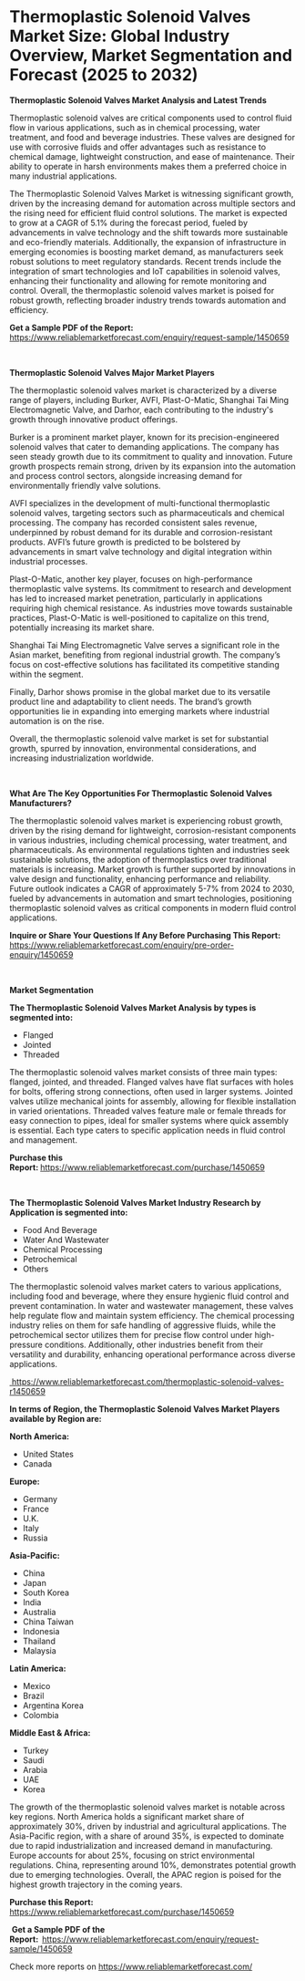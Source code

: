 <p><h1>Thermoplastic Solenoid Valves Market Size: Global Industry Overview, Market Segmentation and Forecast (2025 to 2032)</h1></p><p><strong>Thermoplastic Solenoid Valves Market Analysis and Latest Trends</strong></p>
<p><p>Thermoplastic solenoid valves are critical components used to control fluid flow in various applications, such as in chemical processing, water treatment, and food and beverage industries. These valves are designed for use with corrosive fluids and offer advantages such as resistance to chemical damage, lightweight construction, and ease of maintenance. Their ability to operate in harsh environments makes them a preferred choice in many industrial applications.</p><p>The Thermoplastic Solenoid Valves Market is witnessing significant growth, driven by the increasing demand for automation across multiple sectors and the rising need for efficient fluid control solutions. The market is expected to grow at a CAGR of 5.1% during the forecast period, fueled by advancements in valve technology and the shift towards more sustainable and eco-friendly materials. Additionally, the expansion of infrastructure in emerging economies is boosting market demand, as manufacturers seek robust solutions to meet regulatory standards. Recent trends include the integration of smart technologies and IoT capabilities in solenoid valves, enhancing their functionality and allowing for remote monitoring and control. Overall, the thermoplastic solenoid valves market is poised for robust growth, reflecting broader industry trends towards automation and efficiency.</p></p>
<p><strong>Get a Sample PDF of the Report:&nbsp;</strong> <a href="https://www.reliablemarketforecast.com/enquiry/request-sample/1450659?utm_campaign=1789&utm_medium=2&utm_source=Github&utm_content=ia&utm_term=11042025&utm_id=thermoplastic-solenoid-valves">https://www.reliablemarketforecast.com/enquiry/request-sample/1450659</a></p>
<p>&nbsp;</p>
<p><strong>Thermoplastic Solenoid Valves Major Market Players</strong></p>
<p><p>The thermoplastic solenoid valves market is characterized by a diverse range of players, including Burker, AVFI, Plast-O-Matic, Shanghai Tai Ming Electromagnetic Valve, and Darhor, each contributing to the industry's growth through innovative product offerings.</p><p>Burker is a prominent market player, known for its precision-engineered solenoid valves that cater to demanding applications. The company has seen steady growth due to its commitment to quality and innovation. Future growth prospects remain strong, driven by its expansion into the automation and process control sectors, alongside increasing demand for environmentally friendly valve solutions.</p><p>AVFI specializes in the development of multi-functional thermoplastic solenoid valves, targeting sectors such as pharmaceuticals and chemical processing. The company has recorded consistent sales revenue, underpinned by robust demand for its durable and corrosion-resistant products. AVFI’s future growth is predicted to be bolstered by advancements in smart valve technology and digital integration within industrial processes.</p><p>Plast-O-Matic, another key player, focuses on high-performance thermoplastic valve systems. Its commitment to research and development has led to increased market penetration, particularly in applications requiring high chemical resistance. As industries move towards sustainable practices, Plast-O-Matic is well-positioned to capitalize on this trend, potentially increasing its market share.</p><p>Shanghai Tai Ming Electromagnetic Valve serves a significant role in the Asian market, benefiting from regional industrial growth. The company’s focus on cost-effective solutions has facilitated its competitive standing within the segment. </p><p>Finally, Darhor shows promise in the global market due to its versatile product line and adaptability to client needs. The brand’s growth opportunities lie in expanding into emerging markets where industrial automation is on the rise.</p><p>Overall, the thermoplastic solenoid valve market is set for substantial growth, spurred by innovation, environmental considerations, and increasing industrialization worldwide.</p></p>
<p>&nbsp;</p>
<p><strong>What Are The Key Opportunities For Thermoplastic Solenoid Valves Manufacturers?</strong></p>
<p><p>The thermoplastic solenoid valves market is experiencing robust growth, driven by the rising demand for lightweight, corrosion-resistant components in various industries, including chemical processing, water treatment, and pharmaceuticals. As environmental regulations tighten and industries seek sustainable solutions, the adoption of thermoplastics over traditional materials is increasing. Market growth is further supported by innovations in valve design and functionality, enhancing performance and reliability. Future outlook indicates a CAGR of approximately 5-7% from 2024 to 2030, fueled by advancements in automation and smart technologies, positioning thermoplastic solenoid valves as critical components in modern fluid control applications.</p></p>
<p><strong>Inquire or Share Your Questions If Any Before Purchasing This Report:</strong> <a href="https://www.reliablemarketforecast.com/enquiry/pre-order-enquiry/1450659?utm_campaign=1789&utm_medium=2&utm_source=Github&utm_content=ia&utm_term=11042025&utm_id=thermoplastic-solenoid-valves">https://www.reliablemarketforecast.com/enquiry/pre-order-enquiry/1450659</a></p>
<p>&nbsp;</p>
<p><strong>Market Segmentation</strong></p>
<p><strong>The Thermoplastic Solenoid Valves Market Analysis by types is segmented into:</strong></p>
<p><ul><li>Flanged</li><li>Jointed</li><li>Threaded</li></ul></p>
<p><p>The thermoplastic solenoid valves market consists of three main types: flanged, jointed, and threaded. Flanged valves have flat surfaces with holes for bolts, offering strong connections, often used in larger systems. Jointed valves utilize mechanical joints for assembly, allowing for flexible installation in varied orientations. Threaded valves feature male or female threads for easy connection to pipes, ideal for smaller systems where quick assembly is essential. Each type caters to specific application needs in fluid control and management.</p></p>
<p><strong>Purchase this Report:&nbsp;</strong><a href="https://www.reliablemarketforecast.com/purchase/1450659?utm_campaign=1789&utm_medium=2&utm_source=Github&utm_content=ia&utm_term=11042025&utm_id=thermoplastic-solenoid-valves">https://www.reliablemarketforecast.com/purchase/1450659</a></p>
<p>&nbsp;</p>
<p><strong>The Thermoplastic Solenoid Valves Market Industry Research by Application is segmented into:</strong></p>
<p><ul><li>Food And Beverage</li><li>Water And Wastewater</li><li>Chemical Processing</li><li>Petrochemical</li><li>Others</li></ul></p>
<p><p>The thermoplastic solenoid valves market caters to various applications, including food and beverage, where they ensure hygienic fluid control and prevent contamination. In water and wastewater management, these valves help regulate flow and maintain system efficiency. The chemical processing industry relies on them for safe handling of aggressive fluids, while the petrochemical sector utilizes them for precise flow control under high-pressure conditions. Additionally, other industries benefit from their versatility and durability, enhancing operational performance across diverse applications.</p></p>
<p><a href="https://www.reliablemarketforecast.com/thermoplastic-solenoid-valves-r1450659?utm_campaign=1789&utm_medium=2&utm_source=Github&utm_content=ia&utm_term=11042025&utm_id=thermoplastic-solenoid-valves">&nbsp;https://www.reliablemarketforecast.com/thermoplastic-solenoid-valves-r1450659</a></p>
<p><strong>In terms of Region, the Thermoplastic Solenoid Valves Market Players available by Region are:</strong></p>
<p>
    <p> <strong> North America: </strong>
        <ul>
            <li>United States</li>
            <li>Canada</li>
        </ul>
        </p> 
    <p> <strong> Europe: </strong>
        <ul>
            <li>Germany</li>
            <li>France</li>
            <li>U.K.</li>
            <li>Italy</li>
            <li>Russia</li>
        </ul>
        </p> 
    <p> <strong> Asia-Pacific: </strong>
        <ul>
            <li>China</li>
            <li>Japan</li>
            <li>South Korea</li>
            <li>India</li>
            <li>Australia</li>
            <li>China Taiwan</li>
            <li>Indonesia</li>
            <li>Thailand</li>
            <li>Malaysia</li>
        </ul>
        </p> 
    <p> <strong> Latin America: </strong>
        <ul>
            <li>Mexico</li>
            <li>Brazil</li>
            <li>Argentina Korea</li>
            <li>Colombia</li>
        </ul>
        </p> 
    <p> <strong> Middle East & Africa: </strong>
        <ul>
            <li>Turkey</li>
            <li>Saudi</li>
            <li>Arabia</li>
            <li>UAE</li>
            <li>Korea</li>
        </ul>
    </p>
    </p>
<p><p>The growth of the thermoplastic solenoid valves market is notable across key regions. North America holds a significant market share of approximately 30%, driven by industrial and agricultural applications. The Asia-Pacific region, with a share of around 35%, is expected to dominate due to rapid industrialization and increased demand in manufacturing. Europe accounts for about 25%, focusing on strict environmental regulations. China, representing around 10%, demonstrates potential growth due to emerging technologies. Overall, the APAC region is poised for the highest growth trajectory in the coming years.</p></p>
<p><strong>Purchase this Report: </strong><a href="https://www.reliablemarketforecast.com/purchase/1450659?utm_campaign=1789&utm_medium=2&utm_source=Github&utm_content=ia&utm_term=11042025&utm_id=thermoplastic-solenoid-valves">https://www.reliablemarketforecast.com/purchase/1450659</a></p>
<p>&nbsp;<strong>Get a Sample PDF of the Report:&nbsp;&nbsp;</strong><a href="https://www.reliablemarketforecast.com/enquiry/request-sample/1450659?utm_campaign=1789&utm_medium=2&utm_source=Github&utm_content=ia&utm_term=11042025&utm_id=thermoplastic-solenoid-valves">https://www.reliablemarketforecast.com/enquiry/request-sample/1450659</a></p>
<p><strong></strong></p>
<p>Check more reports on <a href="https://www.reliablemarketforecast.com/?utm_campaign=1789&utm_medium=2&utm_source=Github&utm_content=ia&utm_term=11042025&utm_id=thermoplastic-solenoid-valves">https://www.reliablemarketforecast.com/</a></p>